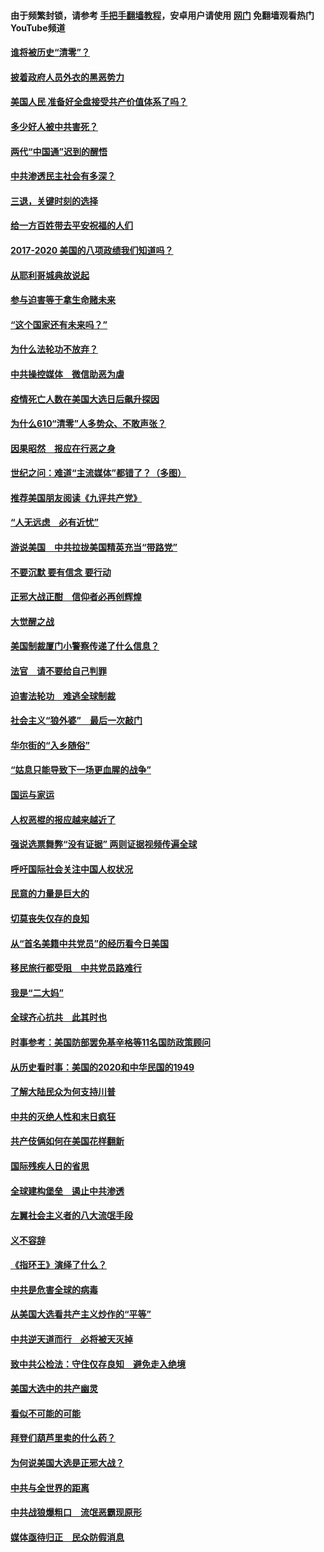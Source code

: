 #### 由于频繁封锁，请参考 [手把手翻墙教程](https://github.com/gfw-breaker/guides/wiki/)，安卓用户请使用 [网门](https://github.com/gfw-breaker/nogfw/blob/master/dl.md?t=01181800) 免翻墙观看热门YouTube频道 

#### [谁将被历史“清零”？](../pages/73/417485.md?t=01181800) 

#### [披着政府人员外衣的黑恶势力](../pages/73/417442.md?t=01181800) 

#### [美国人民 准备好全盘接受共产价值体系了吗？](../pages/73/417491.md?t=01181800) 

#### [多少好人被中共害死？](../pages/73/417144.md?t=01181800) 

#### [两代“中国通”迟到的醒悟](../pages/73/417064.md?t=01181800) 

#### [中共渗透民主社会有多深？](../pages/73/417063.md?t=01181800) 

#### [三退，关键时刻的选择](../pages/73/416969.md?t=01181800) 

#### [给一方百姓带去平安祝福的人们](../pages/73/416941.md?t=01181800) 

#### [2017-2020  美国的八项政绩我们知道吗？](../pages/73/416968.md?t=01181800) 

#### [从耶利哥城典故说起](../pages/73/416892.md?t=01181800) 

#### [参与迫害等于拿生命赌未来](../pages/73/416856.md?t=01181800) 

#### [“这个国家还有未来吗？”](../pages/73/416852.md?t=01181800) 

#### [为什么法轮功不放弃？](../pages/73/416864.md?t=01181800) 

#### [中共操控媒体　微信助恶为虐](../pages/73/416724.md?t=01181800) 

#### [疫情死亡人数在美国大选日后飙升探因](../pages/73/416606.md?t=01181800) 

#### [为什么610“清零”人多势众、不敢声张？](../pages/73/416632.md?t=01181800) 

#### [因果昭然　报应在行恶之身](../pages/73/416582.md?t=01181800) 

#### [世纪之问：难道“主流媒体”都错了？（多图）](../pages/73/416571.md?t=01181800) 

#### [推荐美国朋友阅读《九评共产党》](../pages/73/416510.md?t=01181800) 

#### [“人无远虑　必有近忧”](../pages/73/416513.md?t=01181800) 

#### [游说美国　中共拉拢美国精英充当“带路党”](../pages/73/416529.md?t=01181800) 

#### [不要沉默 要有信念 要行动](../pages/73/416457.md?t=01181800) 

#### [正邪大战正酣　信仰者必再创辉煌](../pages/73/416433.md?t=01181800) 

#### [大觉醒之战](../pages/73/416456.md?t=01181800) 

#### [美国制裁厦门小警察传递了什么信息？](../pages/73/416432.md?t=01181800) 

#### [法官　请不要给自己判罪](../pages/73/416379.md?t=01181800) 

#### [迫害法轮功　难逃全球制裁](../pages/73/416380.md?t=01181800) 

#### [社会主义“狼外婆”　最后一次敲门](../pages/73/416394.md?t=01181800) 

#### [华尔街的“入乡随俗”](../pages/73/416395.md?t=01181800) 

#### [“姑息只能导致下一场更血腥的战争”](../pages/73/416223.md?t=01181800) 

#### [国运与家运](../pages/73/416224.md?t=01181800) 

#### [人权恶棍的报应越来越近了](../pages/73/416276.md?t=01181800) 

#### [强说选票舞弊“没有证据” 两则证据视频传遍全球](../pages/73/416227.md?t=01181800) 

#### [呼吁国际社会关注中国人权状况](../pages/73/416135.md?t=01181800) 

#### [民意的力量是巨大的](../pages/73/416222.md?t=01181800) 

#### [切莫丧失仅存的良知](../pages/73/416134.md?t=01181800) 

#### [从“首名美籍中共党员”的经历看今日美国](../pages/73/416114.md?t=01181800) 

#### [移民旅行都受阻　中共党员路难行](../pages/73/416033.md?t=01181800) 

#### [我是“二大妈”](../pages/73/415529.md?t=01181800) 

#### [全球齐心抗共　此其时也](../pages/73/415989.md?t=01181800) 

#### [时事参考：美国防部罢免基辛格等11名国防政策顾问](../pages/73/415970.md?t=01181800) 

#### [从历史看时事：美国的2020和中华民国的1949](../pages/73/415949.md?t=01181800) 

#### [了解大陆民众为何支持川普](../pages/73/415950.md?t=01181800) 

#### [中共的灭绝人性和末日疯狂](../pages/73/415944.md?t=01181800) 

#### [共产伎俩如何在美国花样翻新](../pages/73/415908.md?t=01181800) 

#### [国际残疾人日的省思](../pages/73/415849.md?t=01181800) 

#### [全球建构堡垒　遏止中共渗透](../pages/73/415850.md?t=01181800) 

#### [左翼社会主义者的八大流氓手段](../pages/73/415802.md?t=01181800) 

#### [义不容辞](../pages/73/415807.md?t=01181800) 

#### [《指环王》演绎了什么？](../pages/73/415739.md?t=01181800) 

#### [中共是危害全球的病毒](../pages/73/415569.md?t=01181800) 

#### [从美国大选看共产主义炒作的“平等”](../pages/73/415654.md?t=01181800) 

#### [中共逆天道而行　必将被天灭掉](../pages/73/415626.md?t=01181800) 

#### [致中共公检法：守住仅存良知　避免走入绝境](../pages/73/415627.md?t=01181800) 

#### [美国大选中的共产幽灵](../pages/73/415618.md?t=01181800) 

#### [看似不可能的可能](../pages/73/415619.md?t=01181800) 

#### [拜登们葫芦里卖的什么药？](../pages/73/415531.md?t=01181800) 

#### [为何说美国大选是正邪大战？](../pages/73/415530.md?t=01181800) 

#### [中共与全世界的距离](../pages/73/415435.md?t=01181800) 

#### [中共战狼爆粗口　流氓恶霸现原形](../pages/73/415426.md?t=01181800) 

#### [媒体亟待归正　民众防假消息](../pages/73/415402.md?t=01181800) 

